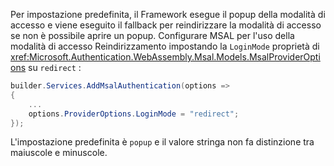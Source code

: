 Per impostazione predefinita, il Framework esegue il popup della modalità di accesso e viene eseguito il fallback per reindirizzare la modalità di accesso se non è possibile aprire un popup. Configurare MSAL per l'uso della modalità di accesso Reindirizzamento impostando la `LoginMode` proprietà di <xref:Microsoft.Authentication.WebAssembly.Msal.Models.MsalProviderOptions> su `redirect` :

```csharp
builder.Services.AddMsalAuthentication(options =>
{
    ...
    options.ProviderOptions.LoginMode = "redirect";
});
```

L'impostazione predefinita è `popup` e il valore stringa non fa distinzione tra maiuscole e minuscole.
